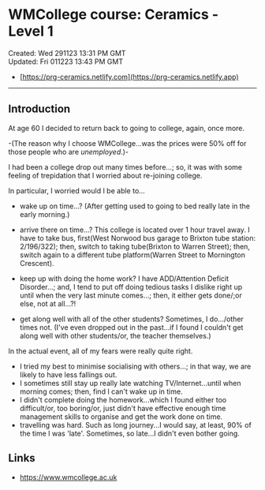 # WMCollege course: Ceramics - Level 1 

Created: Wed 291123 13:31 PM GMT  
Updated: Fri 011223 13:43 PM GMT

- [https://prg-ceramics.netlify.com](https://prg-ceramics.netlify.app)  

-----

## Introduction

At age 60 I decided to return back to going to college, again, once more.  

-(The reason why I choose WMCollege...was the prices were 50% off for those people who are *unemployed*.)-  

I had been a college drop out many times before...; so, it was with some feeling of trepidation that I worried about re-joining college.  



In particular, I worried would I be able to...  

- wake up on time...? (After getting used to going to bed really late in the early morning.)  

- arrive there on time...? This college is located over 1 hour travel away. I have to take bus, first(West Norwood bus garage to Brixton tube station: 2/196/322); then, switch to taking tube(Brixton to Warren Street); then, switch again to a different tube platform(Warren Street to Mornington Crescent).   

- keep up with doing the home work? I have ADD/Attention Deficit Disorder...; and, I tend to put off doing tedious tasks I dislike right up until when the very last minute comes...; then, it either gets done/;or else, not at all...?!  

- get along well with all of the other students? Sometimes, I do.../other times not. (I've even dropped out in the past...if I found I couldn't get along well with other students/or, the teacher themselves.)  



In the actual event, all of my fears were really quite right.   

- I tried my best to minimise socialising with others...; in that way, we are likely to have less fallings out.  
- I sometimes still stay up really late watching TV/Internet...until when morning comes; then, find I can't wake up in time.  
- I didn't complete doing the homework...which I found either too difficult/or, too boring/or, just didn't have effective enough time management skills to organise and get the work done on time.  
- travelling was hard. Such as long journey...I would say, at least, 90% of the time I was 'late'. Sometimes, so late...I didn't even bother going.  

## Links

- https://www.wmcollege.ac.uk  
